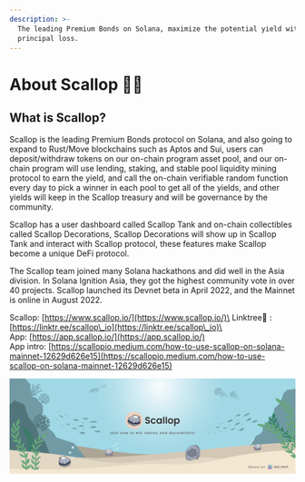 ```yaml
---
description: >-
  The leading Premium Bonds on Solana, maximize the potential yield with no
  principal loss.
---
```


# About Scallop 🦪🍴

## **What is Scallop?**

Scallop is the leading Premium Bonds protocol on Solana, and also going to expand to Rust/Move blockchains such as Aptos and Sui, users can deposit/withdraw tokens on our on-chain program asset pool, and our on-chain program will use lending, staking, and stable pool liquidity mining protocol to earn the yield, and call the on-chain verifiable random function every day to pick a winner in each pool to get all of the yields, and other yields will keep in the Scallop treasury and will be governance by the community.

Scallop has a user dashboard called Scallop Tank and on-chain collectibles called Scallop Decorations, Scallop Decorations will show up in Scallop Tank and interact with Scallop protocol, these features make Scallop become a unique DeFi protocol.

The Scallop team joined many Solana hackathons and did well in the Asia division. In Solana Ignition Asia, they got the highest community vote in over 40 projects. Scallop launched its Devnet beta in April 2022, and the Mainnet is online in August 2022.

Scallop: [https://www.scallop.io/](https://www.scallop.io/)\
Linktree🌲 : [https://linktr.ee/scallop\_io](https://linktr.ee/scallop\_io)\
\
App: [https://app.scallop.io/](https://app.scallop.io/) \
App intro: [https://scallopio.medium.com/how-to-use-scallop-on-solana-mainnet-12629d626e15](https://scallopio.medium.com/how-to-use-scallop-on-solana-mainnet-12629d626e15)

![](.gitbook/assets/scallop-feng-mian-0926.png)

